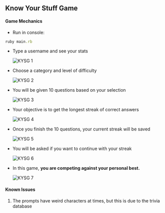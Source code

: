 ## Know Your Stuff Game

#### Game Mechanics

* Run in console:
```ruby
ruby main.rb
```
* Type a username and see your stats  
  
  ![KYSG 1](https://media.giphy.com/media/tkXeuJnAM7YqY/giphy.gif)  

* Choose a category and level of difficulty  
  
  ![KYSG 2](https://media.giphy.com/media/KjDgMc8IEBvvG/giphy.gif)  

* You will be given 10 questions based on your selection  
  
  ![KYSG 3](https://media.giphy.com/media/bxJyMwbFrouZO/giphy.gif)
  
* Your objective is to get the longest streak of correct answers  
  
  ![KYSG 4](https://media.giphy.com/media/x6Oew4Wt5tcPK/giphy.gif)  
  
* Once you finish the 10 questions, your current streak will be saved  
  
  ![KYSG 5](https://media.giphy.com/media/DMgxHiQbdQ6JO/giphy.gif)  
  
* You will be asked if you want to continue with your streak  
  
  ![KYSG 6](https://media.giphy.com/media/RDzPLXElGCABG/giphy.gif)  
 
* In this game, **you are competing against your personal best.**  
  
  ![KYSG 7](https://media.giphy.com/media/3nSbWqSLvAw0g/giphy.gif)

#### Known Issues
1. The prompts have weird characters at times, but this is due to the trivia database

